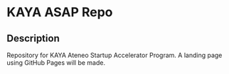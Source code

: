# KAYA ASAP Repo

## Description

Repository for KAYA Ateneo Startup Accelerator Program. A landing page using GitHub Pages will be made. 